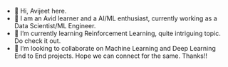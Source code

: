 - 👋 Hi, Avijeet here.
- 👀 I am an Avid learner and a AI/ML enthusiast, currently working as a Data Scientist/ML Engineer.
- 🌱 I’m currently learning Reinforcement Learning, quite intriguing topic. Do check it out.
- 💞️ I’m looking to collaborate on Machine Learning and Deep Learning End to End projects. Hope we can connect for the same. Thanks!!


<!---
Zavi77/Zavi77 is a ✨ special ✨ repository because its `README.md` (this file) appears on your GitHub profile.
You can click the Preview link to take a look at your changes.
--->
